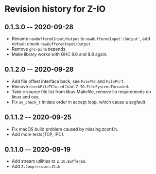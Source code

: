 # Revision history for Z-IO

## 0.1.3.0  -- 2020-09-28
* Rename `newBufferedInput/Output` to `newBufferedInput'/Output'`, add default chunk `newBufferedInput/Output`.
* Remove `ghc-pirm` depends.
* Make library works with GHC 8.6 and 8.8 again.

## 0.1.2.0  -- 2020-09-28

* Add file offset interface back, see `FilePtr` and `FilePtrT`.
* Remove `checkFileTClosed` from `Z.IO.FileSystem.Threaded`.
* Take c source file list from libuv Makefile, remove lib requirements on linux and osx.
* Fix `uv_check_t` initiate order in accept loop, which cause a segfault.

## 0.1.1.2  -- 2020-09-25

* Fix macOS build problem caused by missing zconf.h.
* Add more tests(TCP, IPC).

## 0.1.1.0  -- 2020-09-19

* Add stream utilities to `Z.IO.Buffered`.
* Add `Z.Compression.Zlib`.
